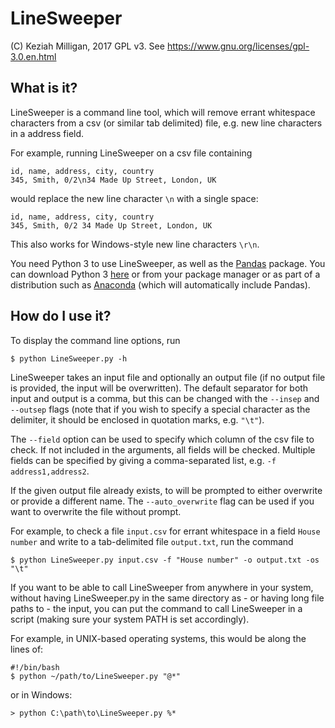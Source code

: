 # LineSweeper

(C) Keziah Milligan, 2017
GPL v3. See https://www.gnu.org/licenses/gpl-3.0.en.html


## What is it?

LineSweeper is a command line tool, which will remove errant whitespace 
characters from a csv (or similar tab delimited) file, e.g. new line 
characters in a address field.

For example, running LineSweeper on a csv file containing

    id, name, address, city, country
    345, Smith, 0/2\n34 Made Up Street, London, UK

would replace the new line character ``\n`` with a single space:

    id, name, address, city, country
    345, Smith, 0/2 34 Made Up Street, London, UK
    
This also works for Windows-style new line characters ``\r\n``.


You need Python 3 to use LineSweeper, as well as the 
[Pandas](http://pandas.pydata.org/index.html) package.
You can download Python 3 [here](https://www.python.org/downloads/)
or from your package manager or as part of a distribution such as [Anaconda](https://www.continuum.io/)
(which will automatically include Pandas).


## How do I use it?

To display the command line options, run

    $ python LineSweeper.py -h


LineSweeper takes an input file and optionally an output file (if no output file
is provided, the input will be overwritten). The default separator for both input
and output is a comma, but this can be changed with the ``--insep`` and ``--outsep`` 
flags (note that if you wish to specify a special character as the delimiter, it should
be enclosed in quotation marks, e.g. ``"\t"``).

The ``--field`` option can be used to specify which column of the csv file to check. 
If not included in the arguments, all fields will be checked. Multiple fields can
be specified by giving a comma-separated list, e.g. ``-f address1,address2``.

If the given output file already exists, to will be prompted to either overwrite or
provide a different name. The ``--auto_overwrite`` flag can be used if you want 
to overwrite the file without prompt.

For example, to check a file ``input.csv`` for errant whitespace in a field ``House number``
and write to a tab-delimited file ``output.txt``, run the command

    $ python LineSweeper.py input.csv -f "House number" -o output.txt -os "\t"


If you want to be able to call LineSweeper from anywhere in your system, without having
LineSweeper.py in the same directory as - or having long file paths to - the input, you
can put the command to call LineSweeper in a script (making sure your system PATH is set 
accordingly).

For example, in UNIX-based operating systems, this would be along the lines of:

    #!/bin/bash
    $ python ~/path/to/LineSweeper.py "@*"

or in Windows:

    > python C:\path\to\LineSweeper.py %*
